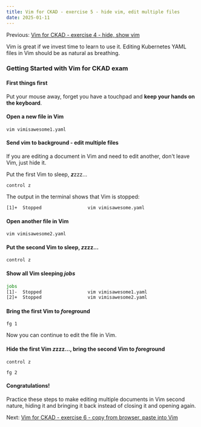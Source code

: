 ```yaml
---
title: Vim for CKAD - exercise 5 - hide vim, edit multiple files
date: 2025-01-11
---
```

Previous: [Vim for CKAD - exercise 4 - hide, show vim](https://miroberes.github.io/CKAD-Exam-Tips-vim-exercises/CKAD-Exam-Tips-vim-exercises-004-hide-show.html)

Vim is great if we invest time to learn to use it. Editing Kubernetes YAML files in Vim should be as natural as breathing.

### Getting Started with Vim for CKAD exam

#### First things first
Put your mouse away, forget you have a touchpad and **keep your hands on the keyboard**.

#### Open a new file in Vim
```
vim vimisawesome1.yaml
```

#### Send vim to background - edit multiple files
If you are editing a document in Vim and need to edit another, don't leave Vim, just hide it.

Put the first Vim to sleep, ***z***zzz...

```
control z
```

The output in the terminal shows that Vim is stopped:
```
[1]+  Stopped                 vim vimisawesome.yaml
```

#### Open another file in Vim
```
vim vimisawesome2.yaml
```
#### Put the second Vim to sleep, ***z***zzz...

```
control z
```

#### Show all Vim sleeping ***jobs***

``` bash
jobs
[1]-  Stopped                 vim vimisawesome1.yaml
[2]+  Stopped                 vim vimisawesome2.yaml
```
#### Bring the first Vim to ***f***ore***g***round

```
fg 1
```

Now you can continue to edit the file in Vim.

#### Hide the first Vim ***z***zzz..., bring the second Vim to ***f***ore***g***round

```
control z

fg 2
```

#### Congratulations!
Practice these steps to make editing multiple documents in Vim second nature, hiding it and bringing it back instead of closing it and opening again.

Next: [Vim for CKAD - exercise 6 - copy from browser, paste into Vim](https://miroberes.github.io/CKAD-Exam-Tips-vim-exercises/CKAD-Exam-Tips-vim-exercises-006-copy-paste-in-vim.html)
